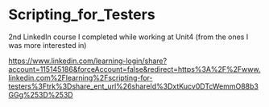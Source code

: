 # Scripting_for_Testers
2nd LinkedIn course I completed while working at Unit4 (from the ones I was more interested in)

https://www.linkedin.com/learning-login/share?account=115145186&forceAccount=false&redirect=https%3A%2F%2Fwww.linkedin.com%2Flearning%2Fscripting-for-testers%3Ftrk%3Dshare_ent_url%26shareId%3DxtKucv0DTcWemmO88b3GGg%253D%253D
